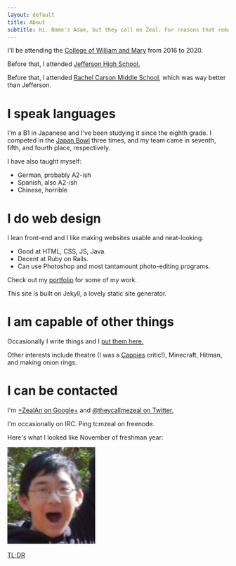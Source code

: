 ```yaml
---
layout: default
title: About
subtitle: Hi. Name's Adam, but they call me Zeal. For reasons that remain unknown to this day.
---
```


I'll be attending the [College of William and Mary](http://wm.edu) from 2016 to 2020.

Before that, I attended [Jefferson High School.](http://www.tjhsst.edu)

Before that, I attended [Rachel Carson Middle School](http://www.fcps.edu/RachelCarsonMS), which was way better than Jefferson.

# I speak languages

I'm a B1 in Japanese and I've been studying it since the eighth grade. I competed in the [Japan Bowl](http://www.jaswdc.org/page-1451994) three times, and my team came in seventh, fifth, and fourth place, respectively.

I have also taught myself:

* German, probably A2-ish
* Spanish, also A2-ish
* Chinese, horrible

# I do web design

I lean front-end and I like making websites usable and neat-looking.

* Good at HTML, CSS, JS, Java.
* Decent at Ruby on Rails.
* Can use Photoshop and most tantamount photo-editing programs.

Check out my [portfolio](portfolio.html) for some of my work.

This site is built on Jekyll, a lovely static site generator.

# I am capable of other things

Occasionally I write things and I [put them here.](writing.html)

Other interests include theatre (I was a [Cappies](http://cappies.com) critic!), Minecraft, Hitman, and making onion rings.

# I can be contacted

I'm [+ZealAn on Google+](http://www.plus.google.com/+ZealAn) and [@theycallmezeal on Twitter.](http://twitter.com/theycallmezeal)

I'm occasionally on IRC. Ping tcmzeal on freenode.

Here's what I looked like November of freshman year:

![My hideous face](images/myhideousface.png)

[TL;DR](tldr.html)
